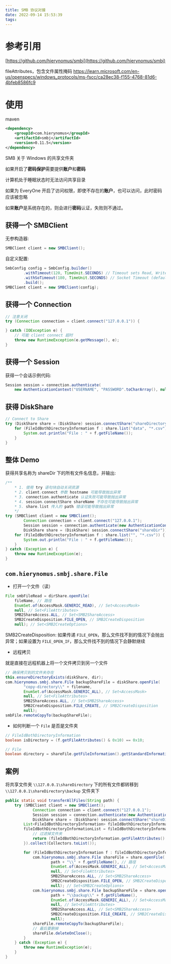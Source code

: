 ```yaml
---
title: SMB 协议对接
date: 2022-09-14 15:53:39
tags:
---
```



# 参考引用

[https://github.com/hierynomus/smbj](https://github.com/hierynomus/smbj)



fileAttributes，包含文件属性掩码
https://learn.microsoft.com/en-us/openspecs/windows_protocols/ms-fscc/ca28ec38-f155-4768-81d6-4bfeb8586fc9


# 使用

maven

```xml
<dependency>
    <groupId>com.hierynomus</groupId>
    <artifactId>smbj</artifactId>
    <version>0.11.5</version>
</dependency>
```

SMB 关于 Windows 的共享文件夹

如果开启了**密码保护**需要提供**账户**和**密码**

计算机处于睡眠状态时无法访问共享目录

如果为 EveryOne 开启了访问权限，即使不存在的**账户**，也可以访问，此时密码应该被忽略

如果**账户**是系统存在的，则会进行**密码**认证，失败则不通过。


## 获得一个 SMBClient

无参构造器:

```java
SMBClient client = new SMBClient();
```

自定义配置:

```java
SmbConfig config = SmbConfig.builder()
        .withTimeout(120, TimeUnit.SECONDS) // Timeout sets Read, Write, and Transact timeouts (default is 60 seconds)
        .withSoTimeout(180, TimeUnit.SECONDS) // Socket Timeout (default is 0 seconds, blocks forever)
        .build();
SMBClient client = new SMBClient(config);
```


## 获得一个 Connection

```java
// 注意关闭
try (Connection connection = client.connect("127.0.0.1")) {

} catch (IOException e) {
    // 可能 client connect 超时
    throw new RuntimeException(e.getMessage(), e);
}
```


## 获得一个 Session


获得一个会话示例代码:

```java
Session session = connection.authenticate(
    new AuthenticationContext("USERNAME", "PASSWORD".toCharArray(), null));
```

## 获得 DiskShare

```java
// Connect to Share
try (DiskShare share = (DiskShare) session.connectShare("shareDirectory")) {
    for (FileIdBothDirectoryInformation f : share.list("data", "*.csv")) {
        System.out.println("File : " + f.getFileName());
    }
}
```

## 整体 Demo

获得共享名称为 shareDir 下的所有文件名信息，并输出: 

```java
/**
    * 1. 使用 try 语句块自动关闭资源
    * 2. client.connect 参数 hostname 可能导致抛出异常
    * 3. connection.authenticate 认证失败可能导致抛出异常
    * 4. session.connectShare shareName 不存在可能导致抛出异常
    * 5. share.list 传入的 path 错误可能导致抛出异常
    */
try (SMBClient client = new SMBClient();
        Connection connection = client.connect("127.0.0.1");
        Session session = connection.authenticate(new AuthenticationContext("USERNAME", "PASSWORD".toCharArray(), null));
        DiskShare share = (DiskShare) session.connectShare("shareDir")) {
    for (FileIdBothDirectoryInformation f : share.list("", "*.csv")) {
        System.out.println("File : " + f.getFileName());
    }
} catch (Exception e) {
    throw new RuntimeException(e);
}
```


## `com.hierynomus.smbj.share.File`

- 打开一个文件（读）

```java
File smbFileRead = dirShare.openFile(
    fileName, // 路径
    EnumSet.of(AccessMask.GENERIC_READ), // Set<AccessMask>
    null, // Set<FileAttributes>
    SMB2ShareAccess.ALL, // Set<SMB2ShareAccess>
    SMB2CreateDisposition.FILE_OPEN, // SMB2CreateDisposition
    null); // Set<SMB2CreateOptions>
```


SMB2CreateDisposition: 如果传递 `FILE_OPEN`，那么文件找不到的情况下会抛出异常；如果设置为 `FILE_OPEN_IF`，那么文件找不到的情况下会静默继续


- 远程拷贝

就是直接在远程机器上将一个文件拷贝到另一个文件


```java
// 确保拷贝到的文件夹存在
this.ensureDirectoryExists(diskShare, dir);
com.hierynomus.smbj.share.File backupShareFile = diskShare.openFile(
        "copy-directory\\" + filename,
        EnumSet.of(AccessMask.GENERIC_ALL), // Set<AccessMask>
        null, // Set<FileAttributes>
        SMB2ShareAccess.ALL, // Set<SMB2ShareAccess>
        SMB2CreateDisposition.FILE_CREATE, // SMB2CreateDisposition
        null);
smbFile.remoteCopyTo(backupShareFile);
```


- 如何判断一个 `File` 是否是文件夹

```java
// FileIdBothDirectoryInformation
boolean isDirectory = (f.getFileAttributes() & 0x10) == 0x10;

// File
boolean directory = shareFile.getFileInformation().getStandardInformation().isDirectory();
```



## 案例



将共享文件夹 `\\127.0.0.1\shareDirectory` 下的所有文件都转移到 `\\127.0.0.1\shareDirectory\backup` 文件夹下

```java
public static void transferAllFiles(String path) {
    try (SMBClient client = new SMBClient();
            Connection connection = client.connect("127.0.0.1");
            Session session = connection.authenticate(new AuthenticationContext("USERNAME", "PASSWORD".toCharArray(), null));
            DiskShare share = (DiskShare) session.connectShare("shareDirectory")) {
        List<FileIdBothDirectoryInformation> fileIdBothDirectoryInformationList = share.list(path, "*");
        fileIdBothDirectoryInformationList = fileIdBothDirectoryInformationList.stream().filter(fileIdBothDirectoryInformation -> {
            // 过滤掉文件夹
            return (fileIdBothDirectoryInformation.getFileAttributes() & 0x10) == 0;
        }).collect(Collectors.toList());

        for (FileIdBothDirectoryInformation f : fileIdBothDirectoryInformationList) {
            com.hierynomus.smbj.share.File shareFile = share.openFile(
                    path + "\\" + f.getFileName(), // 路径
                    EnumSet.of(AccessMask.GENERIC_ALL), // Set<AccessMask>
                    null, // Set<FileAttributes>
                    SMB2ShareAccess.ALL, // Set<SMB2ShareAccess>
                    SMB2CreateDisposition.FILE_OPEN, // SMB2CreateDisposition
                    null); // Set<SMB2CreateOptions>
            com.hierynomus.smbj.share.File backupShareFile = share.openFile(
                    path + "\\backup\\" + f.getFileName(),
                    EnumSet.of(AccessMask.GENERIC_ALL), // Set<AccessMask>
                    null, // Set<FileAttributes>
                    SMB2ShareAccess.ALL, // Set<SMB2ShareAccess>
                    SMB2CreateDisposition.FILE_CREATE, // SMB2CreateDisposition
                    null);
            shareFile.remoteCopyTo(backupShareFile);
            // 最后要删掉
            shareFile.deleteOnClose();
        }
    } catch (Exception e) {
        throw new RuntimeException(e);
    }
}
```
